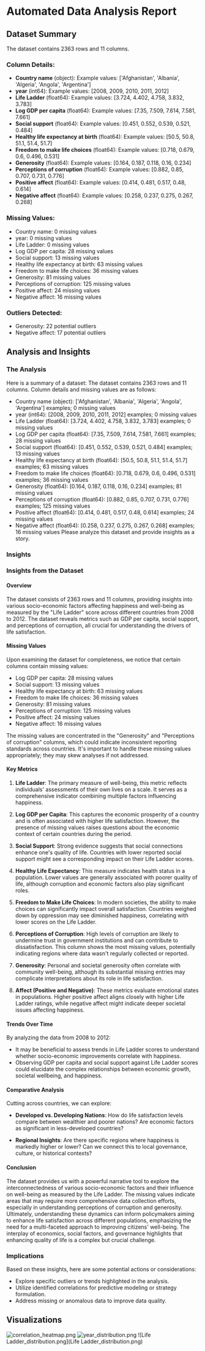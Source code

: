 # Automated Data Analysis Report

## Dataset Summary
The dataset contains 2363 rows and 11 columns.

### Column Details:
- **Country name** (object): Example values: ['Afghanistan', 'Albania', 'Algeria', 'Angola', 'Argentina']
- **year** (int64): Example values: [2008, 2009, 2010, 2011, 2012]
- **Life Ladder** (float64): Example values: [3.724, 4.402, 4.758, 3.832, 3.783]
- **Log GDP per capita** (float64): Example values: [7.35, 7.509, 7.614, 7.581, 7.661]
- **Social support** (float64): Example values: [0.451, 0.552, 0.539, 0.521, 0.484]
- **Healthy life expectancy at birth** (float64): Example values: [50.5, 50.8, 51.1, 51.4, 51.7]
- **Freedom to make life choices** (float64): Example values: [0.718, 0.679, 0.6, 0.496, 0.531]
- **Generosity** (float64): Example values: [0.164, 0.187, 0.118, 0.16, 0.234]
- **Perceptions of corruption** (float64): Example values: [0.882, 0.85, 0.707, 0.731, 0.776]
- **Positive affect** (float64): Example values: [0.414, 0.481, 0.517, 0.48, 0.614]
- **Negative affect** (float64): Example values: [0.258, 0.237, 0.275, 0.267, 0.268]

### Missing Values:
- Country name: 0 missing values
- year: 0 missing values
- Life Ladder: 0 missing values
- Log GDP per capita: 28 missing values
- Social support: 13 missing values
- Healthy life expectancy at birth: 63 missing values
- Freedom to make life choices: 36 missing values
- Generosity: 81 missing values
- Perceptions of corruption: 125 missing values
- Positive affect: 24 missing values
- Negative affect: 16 missing values

### Outliers Detected:
- Generosity: 22 potential outliers
- Negative affect: 17 potential outliers

## Analysis and Insights
### The Analysis
Here is a summary of a dataset:
The dataset contains 2363 rows and 11 columns.
Column details and missing values are as follows:
- Country name (object): ['Afghanistan', 'Albania', 'Algeria', 'Angola', 'Argentina'] examples; 0 missing values
- year (int64): [2008, 2009, 2010, 2011, 2012] examples; 0 missing values
- Life Ladder (float64): [3.724, 4.402, 4.758, 3.832, 3.783] examples; 0 missing values
- Log GDP per capita (float64): [7.35, 7.509, 7.614, 7.581, 7.661] examples; 28 missing values
- Social support (float64): [0.451, 0.552, 0.539, 0.521, 0.484] examples; 13 missing values
- Healthy life expectancy at birth (float64): [50.5, 50.8, 51.1, 51.4, 51.7] examples; 63 missing values
- Freedom to make life choices (float64): [0.718, 0.679, 0.6, 0.496, 0.531] examples; 36 missing values
- Generosity (float64): [0.164, 0.187, 0.118, 0.16, 0.234] examples; 81 missing values
- Perceptions of corruption (float64): [0.882, 0.85, 0.707, 0.731, 0.776] examples; 125 missing values
- Positive affect (float64): [0.414, 0.481, 0.517, 0.48, 0.614] examples; 24 missing values
- Negative affect (float64): [0.258, 0.237, 0.275, 0.267, 0.268] examples; 16 missing values
Please analyze this dataset and provide insights as a story.

### Insights
### Insights from the Dataset

#### Overview
The dataset consists of 2363 rows and 11 columns, providing insights into various socio-economic factors affecting happiness and well-being as measured by the "Life Ladder" score across different countries from 2008 to 2012. The dataset reveals metrics such as GDP per capita, social support, and perceptions of corruption, all crucial for understanding the drivers of life satisfaction.

#### Missing Values
Upon examining the dataset for completeness, we notice that certain columns contain missing values:
- Log GDP per capita: 28 missing values
- Social support: 13 missing values
- Healthy life expectancy at birth: 63 missing values
- Freedom to make life choices: 36 missing values
- Generosity: 81 missing values
- Perceptions of corruption: 125 missing values
- Positive affect: 24 missing values
- Negative affect: 16 missing values

The missing values are concentrated in the "Generosity" and "Perceptions of corruption" columns, which could indicate inconsistent reporting standards across countries. It's important to handle these missing values appropriately; they may skew analyses if not addressed.

#### Key Metrics
1. **Life Ladder**: The primary measure of well-being, this metric reflects individuals' assessments of their own lives on a scale. It serves as a comprehensive indicator combining multiple factors influencing happiness.
  
2. **Log GDP per Capita**: This captures the economic prosperity of a country and is often associated with higher life satisfaction. However, the presence of missing values raises questions about the economic context of certain countries during the period.

3. **Social Support**: Strong evidence suggests that social connections enhance one's quality of life. Countries with lower reported social support might see a corresponding impact on their Life Ladder scores.

4. **Healthy Life Expectancy**: This measure indicates health status in a population. Lower values are generally associated with poorer quality of life, although corruption and economic factors also play significant roles.

5. **Freedom to Make Life Choices**: In modern societies, the ability to make choices can significantly impact overall satisfaction. Countries weighed down by oppression may see diminished happiness, correlating with lower scores on the Life Ladder.

6. **Perceptions of Corruption**: High levels of corruption are likely to undermine trust in government institutions and can contribute to dissatisfaction. This column shows the most missing values, potentially indicating regions where data wasn't regularly collected or reported.

7. **Generosity**: Personal and societal generosity often correlate with community well-being, although its substantial missing entries may complicate interpretations about its role in life satisfaction.

8. **Affect (Positive and Negative)**: These metrics evaluate emotional states in populations. Higher positive affect aligns closely with higher Life Ladder ratings, while negative affect might indicate deeper societal issues affecting happiness.

#### Trends Over Time
By analyzing the data from 2008 to 2012:
- It may be beneficial to assess trends in Life Ladder scores to understand whether socio-economic improvements correlate with happiness.
- Observing GDP per capita and social support against Life Ladder scores could elucidate the complex relationships between economic growth, societal wellbeing, and happiness.

#### Comparative Analysis
Cutting across countries, we can explore:
- **Developed vs. Developing Nations**: How do life satisfaction levels compare between wealthier and poorer nations? Are economic factors as significant in less-developed countries?
  
- **Regional Insights**: Are there specific regions where happiness is markedly higher or lower? Can we connect this to local governance, culture, or historical contexts?

#### Conclusion
The dataset provides us with a powerful narrative tool to explore the interconnectedness of various socio-economic factors and their influence on well-being as measured by the Life Ladder. The missing values indicate areas that may require more comprehensive data collection efforts, especially in understanding perceptions of corruption and generosity. Ultimately, understanding these dynamics can inform policymakers aiming to enhance life satisfaction across different populations, emphasizing the need for a multi-faceted approach to improving citizens' well-being. The interplay of economics, social factors, and governance highlights that enhancing quality of life is a complex but crucial challenge.

### Implications
Based on these insights, here are some potential actions or considerations:
- Explore specific outliers or trends highlighted in the analysis.
- Utilize identified correlations for predictive modeling or strategy formulation.
- Address missing or anomalous data to improve data quality.


## Visualizations
![correlation_heatmap.png](correlation_heatmap.png)
![year_distribution.png](year_distribution.png)
![Life Ladder_distribution.png](Life Ladder_distribution.png)
